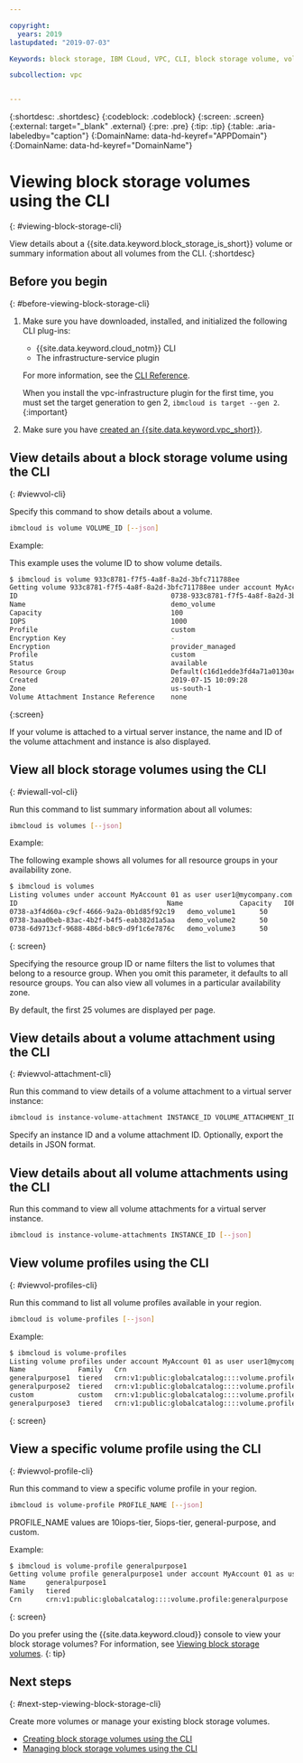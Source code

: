 ```yaml
---

copyright:
  years: 2019
lastupdated: "2019-07-03"

Keywords: block storage, IBM CLoud, VPC, CLI, block storage volume, volume, IOPS

subcollection: vpc


---
```


{:shortdesc: .shortdesc}
{:codeblock: .codeblock}
{:screen: .screen}
{:external: target="_blank" .external}
{:pre: .pre}
{:tip: .tip}
{:table: .aria-labeledby="caption"}
{:DomainName: data-hd-keyref="APPDomain"}
{:DomainName: data-hd-keyref="DomainName"}

# Viewing block storage volumes using the CLI
{: #viewing-block-storage-cli}

View details about a {{site.data.keyword.block_storage_is_short}} volume or summary information about all volumes from the CLI.
{:shortdesc}

## Before you begin
{: #before-viewing-block-storage-cli}

1. Make sure you have downloaded, installed, and initialized the following CLI plug-ins:
    * {{site.data.keyword.cloud_notm}} CLI
    * The infrastructure-service plugin

   For more information, see the [CLI Reference](/docs/vpc?topic=vpc-cli-reference).
   
   When you install the vpc-infrastructure plugin for the first time, you must set the target generation to gen 2, `ibmcloud is target --gen 2`.
   {:important}
   
2. Make sure you have [created an {{site.data.keyword.vpc_short}}](/docs/vpc?topic=vpc-getting-started).

## View details about a block storage volume using the CLI
{: #viewvol-cli}

Specify this command to show details about a volume.

```bash
ibmcloud is volume VOLUME_ID [--json]
```

Example:

This example uses the volume ID to show volume details.

```bash
$ ibmcloud is volume 933c8781-f7f5-4a8f-8a2d-3bfc711788ee
Getting volume 933c8781-f7f5-4a8f-8a2d-3bfc711788ee under account MyAccount01 as user user1@mycompany.com...
ID                                      0738-933c8781-f7f5-4a8f-8a2d-3bfc711788ee
Name                                    demo_volume
Capacity                                100
IOPS                                    1000
Profile                                 custom
Encryption Key                          -
Encryption                              provider_managed
Profile                                 custom
Status                                  available
Resource Group                          Default(c16d1edde3fd4a71a0130aed371405a0)
Created                                 2019-07-15 10:09:28
Zone                                    us-south-1
Volume Attachment Instance Reference    none
```
{:screen}

If your volume is attached to a virtual server instance, the name and ID of the volume attachment and instance is also displayed.

## View all block storage volumes using the CLI
{: #viewall-vol-cli}

Run this command to list summary information about all volumes:

```bash
ibmcloud is volumes [--json]
```

Example:

The following example shows all volumes for all resource groups in your availability zone.  

```bash
$ ibmcloud is volumes
Listing volumes under account MyAccount 01 as user user1@mycompany.com...
ID                                     Name              Capacity   IOPS   Auto Delete   Encryption        Profile         Created               Status      Zone         Resource Group
0738-a3f4d60a-c9cf-4666-9a2a-0b1d85f92c19   demo_volume1      50         10     Manual        provider managed  generalpurpose   2019-06-30 11:04:46  pending     us-south-1   (c16d1edd-.)
0738-3aaa0beb-83ac-4b2f-b4f5-eab382d1a5aa   demo_volume2      50         100    Manual        provider managed  custom           2019-06-30 10:26:34  available   us-south-1   (c16d1edd-.)
0738-6d9713cf-9688-486d-b8c9-d9f1c6e7876c   demo_volume3      50         100    Manual        provider managed  custom           2019-06-30 10:39:24  available   us-south-1   (c16d1edd-.)
```
{: screen}

Specifying the resource group ID or name filters the list to volumes that belong to a resource group. When you omit this parameter, it defaults to all resource groups. You can also view all volumes in a particular availability zone.

By default, the first 25 volumes are displayed per page.

## View details about a volume attachment using the CLI
{: #viewvol-attachment-cli}

Run this command to view details of a volume attachment to a virtual server instance:

```bash
ibmcloud is instance-volume-attachment INSTANCE_ID VOLUME_ATTACHMENT_ID [--json]
```

Specify an instance ID and a volume attachment ID.  Optionally, export the details in JSON format.

## View details about all volume attachments using the CLI

Run this command to view all volume attachments for a virtual server instance.

```bash
ibmcloud is instance-volume-attachments INSTANCE_ID [--json]
```

## View volume profiles using the CLI
{: #viewvol-profiles-cli}

Run this command to list all volume profiles available in your region.

```bash
ibmcloud is volume-profiles [--json]
```

Example:

```bash
$ ibmcloud is volume-profiles
Listing volume profiles under account MyAccount 01 as user user1@mycompany.com...
Name             Family   Crn
generalpurpose1  tiered   crn:v1:public:globalcatalog::::volume.profile:generalpurpose
generalpurpose2  tiered   crn:v1:public:globalcatalog::::volume.profile:generalpurpose
custom           custom   crn:v1:public:globalcatalog::::volume.profile:custom
generalpurpose3  tiered   crn:v1:public:globalcatalog::::volume.profile:generalpurpose
```
{: screen}

## View a specific volume profile using the CLI
{: #viewvol-profile-cli}

Run this command to view a specific volume profile in your region.

```bash
ibmcloud is volume-profile PROFILE_NAME [--json]
```

PROFILE_NAME values are 10iops-tier, 5iops-tier, general-purpose, and custom.

Example:

```bash
$ ibmcloud is volume-profile generalpurpose1
Getting volume profile generalpurpose1 under account MyAccount 01 as user user1@mycompany.com...
Name     generalpurpose1
Family   tiered
Crn      crn:v1:public:globalcatalog::::volume.profile:generalpurpose
```
{: screen}

Do you prefer using the {{site.data.keyword.cloud}} console to view your block storage volumes? For information, see [Viewing block storage volumes](/docs/vpc?topic=vpc-viewing-block-storage).
{: tip}

## Next steps
{: #next-step-viewing-block-storage-cli}

Create more volumes or manage your existing block storage volumes.

* [Creating block storage volumes using the CLI](/docs/vpc?topic=vpc-creating-block-storage-cli)
* [Managing block storage volumes using the CLI](/docs/vpc?topic=vpc-managing-block-storage-cli)
